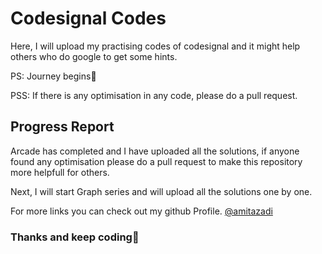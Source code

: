 <h1>Codesignal Codes</h1>

<p>Here, I will upload my practising codes of codesignal and it might help others who do google to get some hints.</p>

<p>PS: Journey begins🙂</p>
<p>PSS: If there is any optimisation in any code, please do a pull request.</p>

<h2>Progress Report</h2>
<p>Arcade has completed and I have uploaded all the solutions, if anyone found any optimisation please do a pull request to make this repository more helpfull for others.</p>
<p>Next, I will start Graph series and will upload all the solutions one by one.<p>
<p>For more links you can check out my github Profile.
<a href="https://www.github.com/@amitazadi" target="blank">@amitazadi</a>

<h3>Thanks and keep coding🍻</h3>
